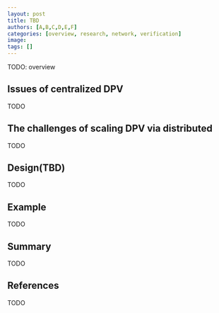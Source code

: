 ```yaml
---
layout: post
title: TBD
authors: [A,B,C,D,E,F]
categories: [overview, research, network, verification]
image: 
tags: []
---
```


TODO: overview

## Issues of centralized DPV

TODO

## The challenges of scaling DPV via distributed

TODO

## Design(TBD)

TODO

## Example 

TODO

## Summary

TODO

## References

TODO

